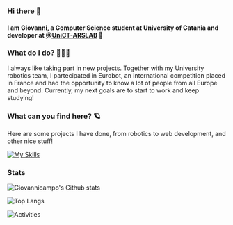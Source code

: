 ### Hi there 👋

#### I am Giovanni, a Computer Science student at University of Catania and developer at [@UniCT-ARSLAB](https://github.com/UniCT-ARSLab) 🤖

### What do I do? 👨🏻‍💻
I always like taking part in new projects. Together with my University robotics team, I partecipated in Eurobot, an international competition placed in France and had the opportunity to know a lot of people from all Europe and beyond. Currently, my next goals are to start to work and keep studying!

### What can you find here? 🪐
Here are some projects I have done, from robotics to web development, and other nice stuff!

[![My Skills](https://skillicons.dev/icons?i=c,cpp,raspberrypi,java,python,html,css,js,nodejs,express,mongodb,postman,godot,git,linux)](https://skillicons.dev)

### Stats
![Giovannicampo's Github stats](https://github-readme-stats.vercel.app/api?username=Giovannicampo&show_icons=true&theme=darcula&rank_icon=github)

![Top Langs](https://github-readme-stats.vercel.app/api/top-langs/?username=Giovannicampo&layout=donut&theme=darcula)

![Activities](https://github-profile-summary-cards.vercel.app/api/cards/profile-details?username=Giovannicampo&theme=darcula)


